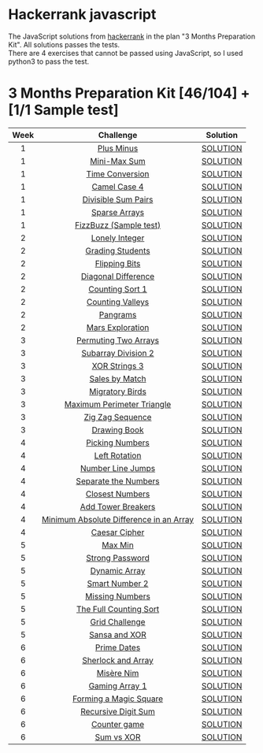 # Hackerrank javascript
The JavaScript solutions from  [hackerrank](https://www.hackerrank.com/) in the plan "3 Months Preparation Kit". All solutions passes the tests.  
There are 4 exercises that cannot be passed using JavaScript, so I used python3 to pass the test.

# 3 Months Preparation Kit [46/104] + [1/1 Sample test]
| Week  | Challenge | Solution |
| :---: | :---:     | :---:    |
| 1 | [Plus Minus](https://www.hackerrank.com/challenges/three-month-preparation-kit-plus-minus)  | [SOLUTION](https://github.com/VelascoCristian/Hackerrank-javascript/blob/main/Week%20-%201/Plus%20Minus.js) |
| 1 | [Mini-Max Sum](https://www.hackerrank.com/challenges/three-month-preparation-kit-mini-max-sum/)  | [SOLUTION](https://github.com/VelascoCristian/Hackerrank-javascript/blob/main/Week%20-%201/MiniMaxSum.js) |
| 1 | [Time Conversion](https://www.hackerrank.com/challenges/three-month-preparation-kit-time-conversion/)  | [SOLUTION](https://github.com/VelascoCristian/Hackerrank-javascript/blob/main/Week%20-%201/Breaking%20the%20Records.js) |
| 1 | [Camel Case 4](https://www.hackerrank.com/challenges/three-month-preparation-kit-camel-case/)  | [SOLUTION](https://github.com/VelascoCristian/Hackerrank-javascript/blob/main/Week%20-%201/Camel%20Case%204.js) |
| 1 | [Divisible Sum Pairs](https://www.hackerrank.com/challenges/three-month-preparation-kit-divisible-sum-pairs/)  | [SOLUTION](https://github.com/VelascoCristian/Hackerrank-javascript/blob/main/Week%20-%201/Divisible%20Sum%20Pairs.js) |
| 1 | [Sparse Arrays](https://www.hackerrank.com/challenges/three-month-preparation-kit-sparse-arrays/)  | [SOLUTION](https://github.com/VelascoCristian/Hackerrank-javascript/blob/main/Week%20-%201/Sparse%20Arrays.js) |
| 1 | [FizzBuzz (Sample test)](https://www.hackerrank.com/test/143hd7jsid6/questions/521e954e6ff11)  | [SOLUTION](https://github.com/VelascoCristian/Hackerrank-javascript/blob/main/Week%20-%201/FizzBuzz.js) |
| 2 | [Lonely Integer](https://www.hackerrank.com/challenges/three-month-preparation-kit-lonely-integer/)  | [SOLUTION](https://github.com/VelascoCristian/Hackerrank-javascript/blob/main/Week%20-%202/Lonely%20Integer.js) |
| 2 | [Grading Students](https://www.hackerrank.com/challenges/three-month-preparation-kit-grading/)  | [SOLUTION](https://github.com/VelascoCristian/Hackerrank-javascript/blob/main/Week%20-%202/Grading%20Students.js) |
| 2 | [Flipping Bits](https://www.hackerrank.com/challenges/three-month-preparation-kit-flipping-bits/)  | [SOLUTION](https://github.com/VelascoCristian/Hackerrank-javascript/blob/main/Week%20-%202/Flipping%20bits.js) |
| 2 | [Diagonal Difference](https://www.hackerrank.com/challenges/three-month-preparation-kit-diagonal-difference/)  | [SOLUTION](https://github.com/VelascoCristian/Hackerrank-javascript/blob/main/Week%20-%202/Diagonal%20Difference.js) |
| 2 | [Counting Sort 1](https://www.hackerrank.com/challenges/three-month-preparation-kit-countingsort1/)  | [SOLUTION](https://github.com/VelascoCristian/Hackerrank-javascript/blob/main/Week%20-%202/Counting%20Sort%201.js) |
| 2 | [Counting Valleys](https://www.hackerrank.com/challenges/three-month-preparation-kit-counting-valleys/)  | [SOLUTION](https://github.com/VelascoCristian/Hackerrank-javascript/blob/main/Week%20-%202/Counting%20Valleys.js) |
| 2 | [Pangrams](https://www.hackerrank.com/challenges/three-month-preparation-kit-pangrams/)  | [SOLUTION](https://github.com/VelascoCristian/Hackerrank-javascript/blob/main/Week%20-%202/Pangrams.js) |
| 2 | [Mars Exploration](https://www.hackerrank.com/challenges/three-month-preparation-kit-mars-exploration/)  | [SOLUTION](https://github.com/VelascoCristian/Hackerrank-javascript/blob/main/Week%20-%202/Mars%20Exploration.js) |
| 3 | [Permuting Two Arrays](https://www.hackerrank.com/challenges/three-month-preparation-kit-two-arrays/)  | [SOLUTION](https://github.com/VelascoCristian/Hackerrank-javascript/blob/main/Week%20-%203/Permuting%20Two%20Arrays.js) |
| 3 | [Subarray Division 2](https://www.hackerrank.com/challenges/three-month-preparation-kit-the-birthday-bar/)  | [SOLUTION](https://github.com/VelascoCristian/Hackerrank-javascript/blob/main/Week%20-%203/Subarray%20Division%202.js) |
| 3 | [XOR Strings 3](https://www.hackerrank.com/challenges/three-month-preparation-kit-strings-xor/)  | [SOLUTION](https://github.com/VelascoCristian/Hackerrank-javascript/blob/main/Week%20-%203/XOR%20Strings%203.py) |
| 3 | [Sales by Match](https://www.hackerrank.com/challenges/three-month-preparation-kit-sock-merchant/)  | [SOLUTION](https://github.com/VelascoCristian/Hackerrank-javascript/blob/main/Week%20-%203/Sales%20by%20Match.js) |
| 3 | [Migratory Birds](https://www.hackerrank.com/challenges/three-month-preparation-kit-migratory-birds/)  | [SOLUTION](https://github.com/VelascoCristian/Hackerrank-javascript/blob/main/Week%20-%203/Migratory%20Birds.js) |
| 3 | [Maximum Perimeter Triangle](https://www.hackerrank.com/challenges/three-month-preparation-kit-maximum-perimeter-triangle)  | [SOLUTION](https://github.com/VelascoCristian/Hackerrank-javascript/blob/main/Week%20-%203/Maximum%20Perimeter%20Triangle.js) |
| 3 | [Zig Zag Sequence](https://www.hackerrank.com/challenges/three-month-preparation-kit-zig-zag-sequence/)  | [SOLUTION](https://github.com/VelascoCristian/Hackerrank-javascript/blob/main/Week%20-%203/Zig%20Zag%20Sequence.py) |
| 3 | [Drawing Book](https://www.hackerrank.com/challenges/three-month-preparation-kit-drawing-book)  | [SOLUTION](https://github.com/VelascoCristian/Hackerrank-javascript/blob/main/Week%20-%203/Drawing%20Book.js) |
| 4 | [Picking Numbers](https://www.hackerrank.com/challenges/three-month-preparation-kit-picking-numbers)  | [SOLUTION](https://github.com/VelascoCristian/Hackerrank-javascript/blob/main/Week%20-%204/Picking%20Numbers.js) |
| 4 | [Left Rotation](https://www.hackerrank.com/challenges/three-month-preparation-kit-array-left-rotation)  | [SOLUTION](https://github.com/VelascoCristian/Hackerrank-javascript/blob/main/Week%20-%204/Left%20Rotation.js) |
| 4 | [Number Line Jumps](https://www.hackerrank.com/challenges/three-month-preparation-kit-kangaroo)  | [SOLUTION](https://github.com/VelascoCristian/Hackerrank-javascript/blob/main/Week%20-%204/Number%20Line%20Jumps.js) |
| 4 | [Separate the Numbers](https://www.hackerrank.com/challenges/three-month-preparation-kit-separate-the-numbers)  | [SOLUTION](https://github.com/VelascoCristian/Hackerrank-javascript/blob/main/Week%20-%204/Separate%20the%20Numbers.js) |
| 4 | [Closest Numbers](https://www.hackerrank.com/challenges/three-month-preparation-kit-closest-numbers/)  | [SOLUTION](https://github.com/VelascoCristian/Hackerrank-javascript/blob/main/Week%20-%204/Closest%20Numbers.js) |
| 4 | [Add Tower Breakers](https://www.hackerrank.com/challenges/three-month-preparation-kit-tower-breakers-1)  | [SOLUTION](https://github.com/VelascoCristian/Hackerrank-javascript/blob/main/Week%20-%204/Tower%20Breakers.js) |
| 4 | [Minimum Absolute Difference in an Array](https://www.hackerrank.com/challenges/three-month-preparation-kit-minimum-absolute-difference-in-an-array/)  | [SOLUTION](https://github.com/VelascoCristian/Hackerrank-javascript/blob/main/Week%20-%204/Minimum%20Absolute%20Difference%20in%20an%20Array.js) |
| 4 | [Caesar Cipher](https://www.hackerrank.com/challenges/three-month-preparation-kit-caesar-cipher-1)  | [SOLUTION](https://github.com/VelascoCristian/Hackerrank-javascript/blob/main/Week%20-%204/Caesar%20Cipher.js) |
| 5 | [Max Min](https://www.hackerrank.com/challenges/three-month-preparation-kit-angry-children)  | [SOLUTION](https://github.com/VelascoCristian/Hackerrank-javascript/blob/main/Week%20-%205/Max%20Min.js) |
| 5 | [Strong Password](https://www.hackerrank.com/challenges/three-month-preparation-kit-strong-password/)  | [SOLUTION](https://github.com/VelascoCristian/Hackerrank-javascript/blob/main/Week%20-%205/Strong%20Password.js) |
| 5 | [Dynamic Array](https://www.hackerrank.com/challenges/three-month-preparation-kit-dynamic-array/)  | [SOLUTION](https://github.com/VelascoCristian/Hackerrank-javascript/blob/main/Week%20-%205/Dynamic%20Array.js) |
| 5 | [Smart Number 2](https://www.hackerrank.com/challenges/three-month-preparation-kit-smart-number/)  | [SOLUTION](https://github.com/VelascoCristian/Hackerrank-javascript/blob/main/Week%20-%205/Smart%20Number%202.py) |
| 5 | [Missing Numbers](https://www.hackerrank.com/challenges/three-month-preparation-kit-missing-numbers/)  | [SOLUTION](https://github.com/VelascoCristian/Hackerrank-javascript/blob/main/Week%20-%205/Missing%20Numbers.js) |
| 5 | [The Full Counting Sort](https://www.hackerrank.com/challenges/three-month-preparation-kit-countingsort4/)  | [SOLUTION](https://github.com/VelascoCristian/Hackerrank-javascript/blob/main/Week%20-%205/The%20Full%20Counting%20Sort.js) |
| 5 | [Grid Challenge](https://www.hackerrank.com/challenges/three-month-preparation-kit-grid-challenge/)  | [SOLUTION](https://github.com/VelascoCristian/Hackerrank-javascript/blob/main/Week%20-%205/Grid%20Challenge.js) |
| 5 | [Sansa and XOR](https://www.hackerrank.com/challenges/three-month-preparation-kit-sansa-and-xor/)  | [SOLUTION](https://github.com/VelascoCristian/Hackerrank-javascript/blob/main/Week%20-%205/Sansa%20and%20XOR.js) |
| 6 | [Prime Dates](https://www.hackerrank.com/challenges/three-month-preparation-kit-prime-date)  | [SOLUTION](https://github.com/VelascoCristian/Hackerrank-javascript/blob/main/Week%20-%206/Prime%20Dates.py) |
| 6 | [Sherlock and Array](https://www.hackerrank.com/challenges/three-month-preparation-kit-sherlock-and-array/)  | [SOLUTION](https://github.com/VelascoCristian/Hackerrank-javascript/blob/main/Week%20-%206/Sherlock%20and%20Array.js) |
| 6 | [Misère Nim](https://www.hackerrank.com/challenges/three-month-preparation-kit-misere-nim-1)  | [SOLUTION](https://github.com/VelascoCristian/Hackerrank-javascript/blob/main/Week%20-%206/Mis%C3%A8re%20Nim.js) |
| 6 | [Gaming Array 1](https://www.hackerrank.com/challenges/three-month-preparation-kit-an-interesting-game-1)  | [SOLUTION](https://github.com/VelascoCristian/Hackerrank-javascript/blob/main/Week%20-%206/Gaming%20Array%201.js) |
| 6 | [Forming a Magic Square](https://www.hackerrank.com/challenges/three-month-preparation-kit-magic-square-forming)  | [SOLUTION](https://github.com/VelascoCristian/Hackerrank-javascript/blob/main/Week%20-%206/Forming%20a%20Magic%20Square.js) |
| 6 | [Recursive Digit Sum](https://www.hackerrank.com/challenges/three-month-preparation-kit-recursive-digit-sum)  | [SOLUTION](https://github.com/VelascoCristian/Hackerrank-javascript/blob/main/Week%20-%206/Recursive%20Digit%20Sum.js) |
| 6 | [Counter game](https://www.hackerrank.com/challenges/three-month-preparation-kit-counter-game)  | [SOLUTION](https://github.com/VelascoCristian/Hackerrank-javascript/blob/main/Week%20-%206/Counter%20game.js) |
| 6 | [Sum vs XOR](https://www.hackerrank.com/challenges/three-month-preparation-kit-sum-vs-xor)  | [SOLUTION](https://github.com/VelascoCristian/Hackerrank-javascript/blob/main/Week%20-%206/Sum%20vs%20XOR.js) |




